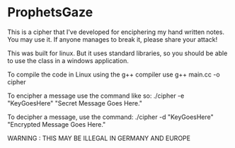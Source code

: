 # ProphetsGaze
This is a cipher that I've developed for enciphering my hand written notes. You may use it. If anyone manages to break it, please share your attack!

This was built for linux. But it uses standard libraries, so you should be able to use the class in a windows application. 

To compile the code in Linux using the g++ compiler use
    g++ main.cc -o cipher

To encipher a message use the command like so:
    ./cipher -e "KeyGoesHere" "Secret Message Goes Here."

To decipher a message, use the command: 
     ./cipher -d "KeyGoesHere" "Encrypted Message Goes Here."

WARNING : THIS MAY BE ILLEGAL IN GERMANY AND EUROPE
